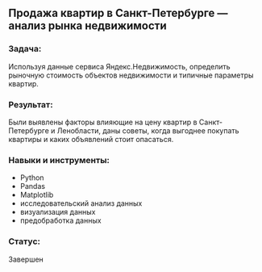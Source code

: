 ## Продажа квартир в Санкт-Петербурге — анализ рынка недвижимости

### Задача:
Используя данные сервиса Яндекс.Недвижимость, определить рыночную стоимость объектов недвижимости и типичные параметры квартир.

### Результат:
Были выявлены факторы влияющие на цену квартир в Санкт-Петербурге и Ленобласти, даны советы,  когда выгоднее покупать квартиры и каких объявлений стоит опасаться.

### Навыки и инструменты:

 - Python
 - Pandas
 - Matplotlib
 - исследовательский анализ данных
 - визуализация данных
 - предобработка данных
### Статус:
Завершен

